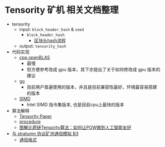 # Tensority 矿机 相关文档整理

+ tensority
  + input: `block_header_hash` & `seed`
    + `block_header_hash`
      + [区块头hash流程](https://github.com/Bytom/B3-Mimic/blob/master/docs/blhr_hash_V3.go)
  + output: `tensority_hash`
+ 代码实现
  + [cpp openBLAS](https://github.com/Bytom/CppTensority)
    + 最慢
    + 但方便参考改成 gpu 版本，其下亦提出了关于如何修改成 gpu 版本的建议
  + [go](https://github.com/Bytom/bytom/tree/master/mining/tensority)
    + 目前用户普遍使用的版本，并且是目前兼容性最好，环境最容易搭建的版本
  + [SIMD](https://github.com/Bytom/bytom/tree/dev-ts-simd/mining/tensority)
    + Intel SIMD 指令集版本, 也是目前cpu上最快的版本
+ 算法解释
  + [Tensority Paper](https://github.com/Bytom/bytom/wiki/download/tensority-v1.2.pdf)
  + [procedure](https://github.com/HAOYUatHZ/tensorityMinerDocs/blob/master/tensority-mining-algo.pdf)
  + [图解比原链Tensority算法：如何让POW做到人工智能友好](https://mp.weixin.qq.com/s?__biz=MzUyNDE0NTI4Mw==&mid=2247484535&idx=1&sn=e251a62eaa04b074bfd8dcff46d113ce&chksm=fa30839bcd470a8d8f7fa76af5f576351efd8015945cb90f654aed81942ca71e833ff8a28d3b&mpshare=1&scene=1&srcid=05242TRDoWpKreNF9DVbUZXL&pass_ticket=V2pRSyMpC9ab2InnlR1w4tUO8L%2FaDRK3fmUsMWcx3xF5eZCgI6ZwkIyAsFwcz0UF#rd)
+ [与 stratumn 协议矿池通信模拟 B3](https://github.com/Bytom/B3-Mimic)
  + [通信格式](https://github.com/Bytom/B3-Mimic/blob/master/docs/STRATUM-BTM.md)
  
